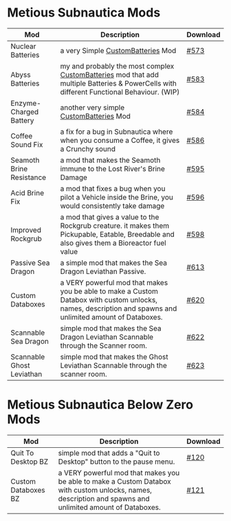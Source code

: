 # Metious Subnautica Mods

| Mod |Description  | Download
|--|--|--|
|  Nuclear Batteries| a very Simple [CustomBatteries](https://www.nexusmods.com/subnautica/mods/382) Mod| [#573](https://www.nexusmods.com/subnautica/mods/573)
| Abyss Batteries| my and probably the most complex [CustomBatteries](https://www.nexusmods.com/subnautica/mods/382) mod that add multiple Batteries & PowerCells with different Functional Behaviour. (WIP)| [#583](https://www.nexusmods.com/subnautica/mods/583) 
|  Enzyme-Charged Battery| another very simple [CustomBatteries](https://www.nexusmods.com/subnautica/mods/382) Mod| [#584](https://www.nexusmods.com/subnautica/mods/584)
| Coffee Sound Fix| a fix for a bug in Subnautica where when you consume a Coffee, it gives a Crunchy sound| [#586](https://www.nexusmods.com/subnautica/mods/586)
| Seamoth Brine Resistance| a mod that makes the Seamoth immune to the Lost River's Brine Damage| [#595](https://www.nexusmods.com/subnautica/mods/595)
| Acid Brine Fix| a mod that fixes a bug when you pilot a Vehicle inside the Brine, you would consistently take damage| [#596](https://www.nexusmods.com/subnautica/mods/596)
| Improved Rockgrub| a mod that gives a value to the Rockgrub creature. it makes them Pickupable, Eatable, Breedable and also gives them a Bioreactor fuel value| [#598](https://www.nexusmods.com/subnautica/mods/598)
| Passive Sea Dragon| a simple mod that makes the Sea Dragon Leviathan Passive.| [#613](https://www.nexusmods.com/subnautica/mods/613)
| Custom Databoxes| a VERY powerful mod that makes you be able to make a Custom Databox with custom unlocks, names, description and spawns and unlimited amount of Databoxes.| [#620](https://www.nexusmods.com/subnautica/mods/620)
| Scannable Sea Dragon| simple mod that makes the Sea Dragon Leviathan Scannable through the Scanner room.| [#622](https://www.nexusmods.com/subnautica/mods/622)
| Scannable Ghost Leviathan| simple mod that makes the Ghost Leviathan Scannable through the scanner room.| [#623](https://www.nexusmods.com/subnautica/mods/623)


# Metious Subnautica Below Zero Mods
| Mod |Description | Download
|--|--|--|
| Quit To Desktop BZ| simple mod that adds a "Quit to Desktop" button to the pause menu.| [#120](https://www.nexusmods.com/subnauticabelowzero/mods/120)
| Custom Databoxes BZ| a VERY powerful mod that makes you be able to make a Custom Databox with custom unlocks, names, description and spawns and unlimited amount of Databoxes.| [#121](https://www.nexusmods.com/subnauticabelowzero/mods/121)
